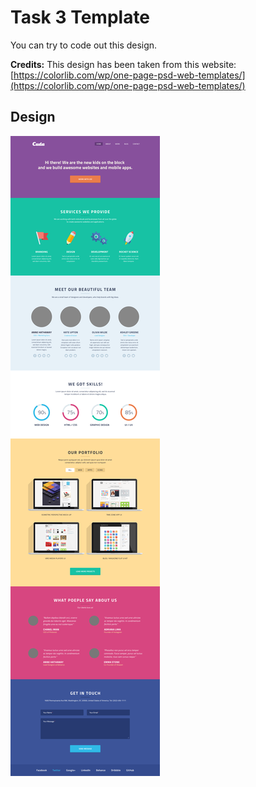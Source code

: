 # Task 3 Template

You can try to code out this design.

**Credits:** This design has been taken from this website: [https://colorlib.com/wp/one-page-psd-web-templates/](https://colorlib.com/wp/one-page-psd-web-templates/)

## Design

![template](./template.png)
